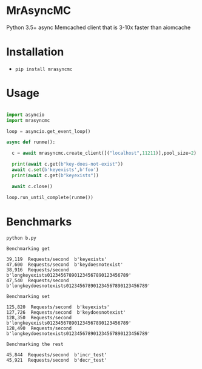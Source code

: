 # MrAsyncMC
Python 3.5+ async Memcached client that is 3-10x faster than aiomcache

# Installation

-  ``pip install mrasyncmc``

# Usage

```python

import asyncio
import mrasyncmc

loop = asyncio.get_event_loop()

async def runme():

  c = await mrasyncmc.create_client([("localhost",11211)],pool_size=2)

  print(await c.get(b"key-does-not-exist"))
  await c.set(b'keyexists',b'foo')
  print(await c.get(b"keyexists"))

  await c.close()

loop.run_until_complete(runme())

```


# Benchmarks

```
python b.py

Benchmarking get

39,119  Requests/second  b'keyexists'
47,600  Requests/second  b'keydoesnotexist'
38,916  Requests/second  b'longkeyexists012345678901234567890123456789'
47,540  Requests/second  b'longkeydoesnotexists012345678901234567890123456789'

Benchmarking set

125,820  Requests/second  b'keyexists'
127,726  Requests/second  b'keydoesnotexist'
128,350  Requests/second  b'longkeyexists012345678901234567890123456789'
128,490  Requests/second  b'longkeydoesnotexists012345678901234567890123456789'

Benchmarking the rest

45,844  Requests/second  b'incr_test'
45,921  Requests/second  b'decr_test'

```

